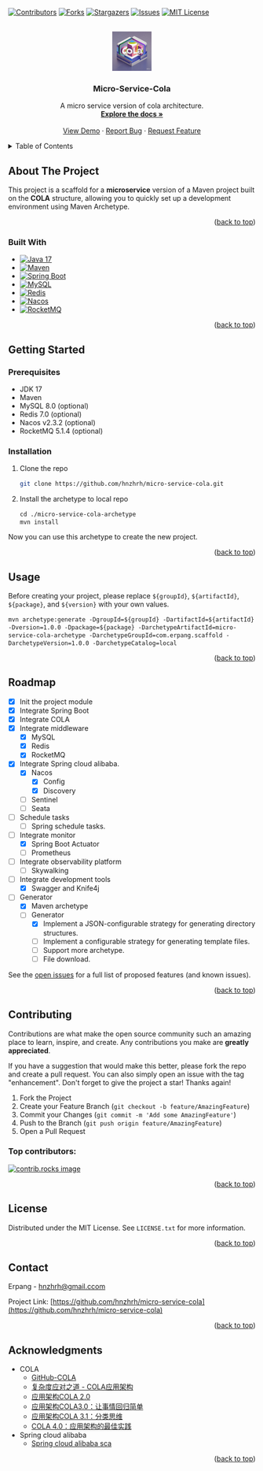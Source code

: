 <!-- Improved compatibility of back to top link: See: https://github.com/hnzhrh/micro-service-cola/pull/73 -->
<a id="readme-top"></a>
<!--
*** Thanks for checking out the Best-README-Template. If you have a suggestion
*** that would make this better, please fork the repo and create a pull request
*** or simply open an issue with the tag "enhancement".
*** Don't forget to give the project a star!
*** Thanks again! Now go create something AMAZING! :D
-->



<!-- PROJECT SHIELDS -->
<!--
*** I'm using markdown "reference style" links for readability.
*** Reference links are enclosed in brackets [ ] instead of parentheses ( ).
*** See the bottom of this document for the declaration of the reference variables
*** for contributors-url, forks-url, etc. This is an optional, concise syntax you may use.
*** https://www.markdownguide.org/basic-syntax/#reference-style-links
-->
[![Contributors][contributors-shield]][contributors-url]
[![Forks][forks-shield]][forks-url]
[![Stargazers][stars-shield]][stars-url]
[![Issues][issues-shield]][issues-url]
[![MIT License][license-shield]][license-url]



<!-- PROJECT LOGO -->
<br />
<div align="center">
  <a href="https://github.com/hnzhrh/micro-service-cola">
    <img src="images/logo.png" alt="Logo" width="80" height="80">
  </a>

  <h3 align="center">Micro-Service-Cola</h3>

  <p align="center">
    A micro service version of cola architecture.
    <br />
    <a href="https://github.com/hnzhrh/micro-service-cola"><strong>Explore the docs »</strong></a>
    <br />
    <br />
    <a href="https://github.com/hnzhrh/micro-service-cola">View Demo</a>
    ·
    <a href="https://github.com/hnzhrh/micro-service-cola/issues/new?labels=bug&template=bug-report---.md">Report Bug</a>
    ·
    <a href="https://github.com/hnzhrh/micro-service-cola/issues/new?labels=enhancement&template=feature-request---.md">Request Feature</a>
  </p>
</div>



<!-- TABLE OF CONTENTS -->
<details>
  <summary>Table of Contents</summary>
  <ol>
    <li>
      <a href="#about-the-project">About The Project</a>
      <ul>
        <li><a href="#built-with">Built With</a></li>
      </ul>
    </li>
    <li>
      <a href="#getting-started">Getting Started</a>
      <ul>
        <li><a href="#prerequisites">Prerequisites</a></li>
        <li><a href="#installation">Installation</a></li>
      </ul>
    </li>
    <li><a href="#usage">Usage</a></li>
    <li><a href="#roadmap">Roadmap</a></li>
    <li><a href="#contributing">Contributing</a></li>
    <li><a href="#license">License</a></li>
    <li><a href="#contact">Contact</a></li>
    <li><a href="#acknowledgments">Acknowledgments</a></li>
  </ol>
</details>



<!-- ABOUT THE PROJECT -->
## About The Project

This project is a scaffold for a **microservice** version of a Maven project built on the **COLA** structure, allowing you to quickly set up a development environment using Maven Archetype.

<p align="right">(<a href="#readme-top">back to top</a>)</p>



### Built With

* [![Java 17][JDK]][JDK-url]
* [![Maven][Maven]][Maven-url]
* [![Spring Boot][SpringBoot]][SpringBoot-url]
* [![MySQL][MySQL]][MySQL-url]
* [![Redis][Redis]][Redis-url]
* [![Nacos][Nacos]][Nacos-url]
* [![RocketMQ][RocketMQ]][RocketMQ-url]

<p align="right">(<a href="#readme-top">back to top</a>)</p>



<!-- GETTING STARTED -->
## Getting Started

### Prerequisites

* JDK 17
* Maven
* MySQL 8.0 (optional)
* Redis 7.0 (optional)
* Nacos v2.3.2 (optional)
* RocketMQ 5.1.4 (optional)

### Installation

1. Clone the repo
   ```sh
   git clone https://github.com/hnzhrh/micro-service-cola.git
   ```
2. Install the archetype to local repo
   ```shell
   cd ./micro-service-cola-archetype
   mvn install
   ```
Now you can use this archetype to create the new project.

<p align="right">(<a href="#readme-top">back to top</a>)</p>



<!-- USAGE EXAMPLES -->
## Usage

Before creating your project, please replace `${groupId}`, `${artifactId}`, `${package}`, and `${version}` with your own values.

```shell
mvn archetype:generate -DgroupId=${groupId} -DartifactId=${artifactId} -Dversion=1.0.0 -Dpackage=${package} -DarchetypeArtifactId=micro-service-cola-archetype -DarchetypeGroupId=com.erpang.scaffold -DarchetypeVersion=1.0.0 -DarchetypeCatalog=local
```



[//]: # (_For more examples, please refer to the [Documentation]&#40;https://example.com&#41;_)

<p align="right">(<a href="#readme-top">back to top</a>)</p>



<!-- ROADMAP -->
## Roadmap

- [x] Init the project module
- [x] Integrate Spring Boot
- [x] Integrate COLA
- [x] Integrate middleware
  - [x] MySQL
  - [x] Redis
  - [x] RocketMQ
- [x] Integrate Spring cloud alibaba.
  - [x] Nacos
    - [x] Config
    - [x] Discovery
  - [ ] Sentinel
  - [ ] Seata
- [ ] Schedule tasks
  - [ ] Spring schedule tasks.
- [ ] Integrate monitor
  - [x] Spring Boot Actuator
  - [ ] Prometheus
- [ ] Integrate observability platform
  - [ ] Skywalking
- [ ] Integrate development tools
  - [x] Swagger and Knife4j
- [ ] Generator
  - [x] Maven archetype
  - [ ] Generator
    - [x] Implement a JSON-configurable strategy for generating directory structures.
    - [ ] Implement a configurable strategy for generating template files.
    - [ ] Support more archetype.
    - [ ] File download.

See the [open issues](https://github.com/hnzhrh/micro-service-cola/issues) for a full list of proposed features (and known issues).

<p align="right">(<a href="#readme-top">back to top</a>)</p>



<!-- CONTRIBUTING -->
## Contributing

Contributions are what make the open source community such an amazing place to learn, inspire, and create. Any contributions you make are **greatly appreciated**.

If you have a suggestion that would make this better, please fork the repo and create a pull request. You can also simply open an issue with the tag "enhancement".
Don't forget to give the project a star! Thanks again!

1. Fork the Project
2. Create your Feature Branch (`git checkout -b feature/AmazingFeature`)
3. Commit your Changes (`git commit -m 'Add some AmazingFeature'`)
4. Push to the Branch (`git push origin feature/AmazingFeature`)
5. Open a Pull Request

### Top contributors:

<a href="https://github.com/hnzhrh/micro-service-cola/graphs/contributors">
  <img src="https://contrib.rocks/image?repo=hnzhrh/micro-service-cola" alt="contrib.rocks image" />
</a>

<p align="right">(<a href="#readme-top">back to top</a>)</p>



<!-- LICENSE -->
## License

Distributed under the MIT License. See `LICENSE.txt` for more information.

<p align="right">(<a href="#readme-top">back to top</a>)</p>



<!-- CONTACT -->
## Contact

Erpang - hnzhrh@gmail.ccom

Project Link: [https://github.com/hnzhrh/micro-service-cola](https://github.com/hnzhrh/micro-service-cola)

<p align="right">(<a href="#readme-top">back to top</a>)</p>



<!-- ACKNOWLEDGMENTS -->
## Acknowledgments

* COLA
  * [GitHub-COLA](https://github.com/alibaba/COLA)
  * [复杂度应对之道 - COLA应用架构](https://blog.csdn.net/significantfrank/article/details/85785565)
  * [应用架构COLA 2.0](https://blog.csdn.net/significantfrank/article/details/100074716)
  * [应用架构COLA3.0：让事情回归简单](https://blog.csdn.net/significantfrank/article/details/106976804)
  * [应用架构COLA 3.1：分类思维](https://blog.csdn.net/significantfrank/article/details/109529311)
  * [COLA 4.0：应用架构的最佳实践](https://blog.csdn.net/significantfrank/article/details/110934799)
* Spring cloud alibaba
  * [Spring cloud alibaba sca](https://sca.aliyun.com/?spm=5176.29160081.0.0.6df9122ewcKeb1)

<p align="right">(<a href="#readme-top">back to top</a>)</p>



<!-- MARKDOWN LINKS & IMAGES -->
<!-- https://www.markdownguide.org/basic-syntax/#reference-style-links -->
[contributors-shield]: https://img.shields.io/github/contributors/hnzhrh/micro-service-cola.svg?style=for-the-badge
[contributors-url]: https://github.com/hnzhrh/micro-service-cola/graphs/contributors
[forks-shield]: https://img.shields.io/github/forks/hnzhrh/micro-service-cola.svg?style=for-the-badge
[forks-url]: https://github.com/hnzhrh/micro-service-cola/network/members
[stars-shield]: https://img.shields.io/github/stars/hnzhrh/micro-service-cola.svg?style=for-the-badge
[stars-url]: https://github.com/hnzhrh/micro-service-cola/stargazers
[issues-shield]: https://img.shields.io/github/issues/hnzhrh/micro-service-cola.svg?style=for-the-badge
[issues-url]: https://github.com/hnzhrh/micro-service-cola/issues
[license-shield]: https://img.shields.io/github/license/hnzhrh/micro-service-cola.svg?style=for-the-badge
[license-url]: https://github.com/hnzhrh/micro-service-cola/blob/master/LICENSE.txt

[JDK]: https://img.shields.io/badge/OpenJDK-17-grey?style=for-the-badge&logo=openjdk&logoColor=white&labelColor=grey
[JDK-url]: https://openjdk.org/
[Maven]: https://img.shields.io/badge/Maven-3.9.8-C71A36?style=for-the-badge&logo=apachemaven&logoColor=C71A36&labelColor=grey
[Maven-url]: https://maven.apache.org/
[SpringBoot]: https://img.shields.io/badge/SpringBoot-3.2.4-6DB33F?style=for-the-badge&logo=springboot&logoColor=6DB33F&labelColor=grey
[SpringBoot-url]: https://spring.io/projects/spring-boot
[MySQL]: https://img.shields.io/badge/MySQL-8.0-4479A1?style=for-the-badge&logo=mysql&logoColor=4479A1&labelColor=grey
[MySQL-url]: https://www.mysql.com/
[Redis]: https://img.shields.io/badge/Redis-7.0-FF4438?style=for-the-badge&logo=mysql&logoColor=FF4438&labelColor=grey
[Redis-url]: https://redis.io/
[Nacos]: https://img.shields.io/badge/Nacos-v2.3.2-black?style=for-the-badge&labelColor=grey
[Nacos-url]: https://nacos.io/
[RocketMQ]: https://img.shields.io/badge/RocketMQ-5.1.4-D77310?style=for-the-badge&logo=apacherocketmq&logoColor=#D77310&labelColor=grey
[RocketMQ-url]: https://rocketmq.apache.org/

